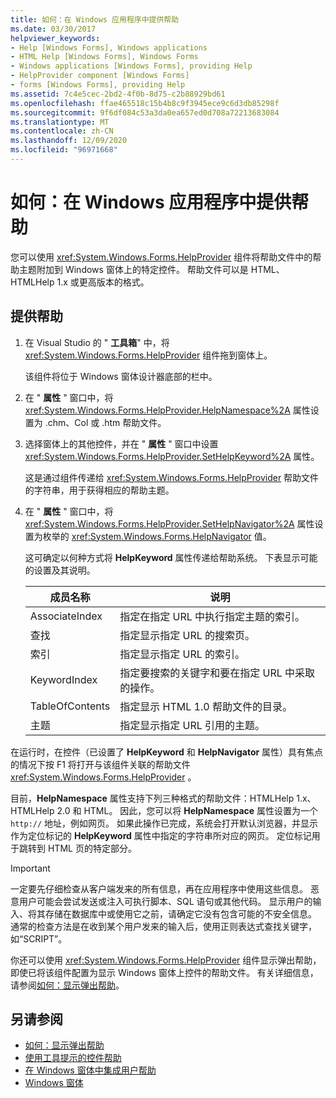 ```yaml
---
title: 如何：在 Windows 应用程序中提供帮助
ms.date: 03/30/2017
helpviewer_keywords:
- Help [Windows Forms], Windows applications
- HTML Help [Windows Forms], Windows Forms
- Windows applications [Windows Forms], providing Help
- HelpProvider component [Windows Forms]
- forms [Windows Forms], providing Help
ms.assetid: 7c4e5cec-2bd2-4f0b-8d75-c2b88929bd61
ms.openlocfilehash: ffae465518c15b4b8c9f3945ece9c6d3db85298f
ms.sourcegitcommit: 9f6df084c53a3da0ea657ed0d708a72213683084
ms.translationtype: MT
ms.contentlocale: zh-CN
ms.lasthandoff: 12/09/2020
ms.locfileid: "96971668"
---
```

# <a name="how-to-provide-help-in-a-windows-application"></a>如何：在 Windows 应用程序中提供帮助

您可以使用 <xref:System.Windows.Forms.HelpProvider> 组件将帮助文件中的帮助主题附加到 Windows 窗体上的特定控件。 帮助文件可以是 HTML、HTMLHelp 1.x 或更高版本的格式。

## <a name="provide-help"></a>提供帮助

1. 在 Visual Studio 的 " **工具箱**" 中，将 <xref:System.Windows.Forms.HelpProvider> 组件拖到窗体上。

     该组件将位于 Windows 窗体设计器底部的栏中。

2. 在 " **属性** " 窗口中，将 <xref:System.Windows.Forms.HelpProvider.HelpNamespace%2A> 属性设置为 .chm、Col 或 .htm 帮助文件。

3. 选择窗体上的其他控件，并在 " **属性** " 窗口中设置 <xref:System.Windows.Forms.HelpProvider.SetHelpKeyword%2A> 属性。

     这是通过组件传递给 <xref:System.Windows.Forms.HelpProvider> 帮助文件的字符串，用于获得相应的帮助主题。

4. 在 " **属性** " 窗口中，将 <xref:System.Windows.Forms.HelpProvider.SetHelpNavigator%2A> 属性设置为枚举的 <xref:System.Windows.Forms.HelpNavigator> 值。

     这可确定以何种方式将 **HelpKeyword** 属性传递给帮助系统。 下表显示可能的设置及其说明。

    |成员名称|说明|
    |-----------------|-----------------|
    |AssociateIndex|指定在指定 URL 中执行指定主题的索引。|
    |查找|指定显示指定 URL 的搜索页。|
    |索引|指定显示指定 URL 的索引。|
    |KeywordIndex|指定要搜索的关键字和要在指定 URL 中采取的操作。|
    |TableOfContents|指定显示 HTML 1.0 帮助文件的目录。|
    |主题|指定显示指定 URL 引用的主题。|

 在运行时，在控件（已设置了 **HelpKeyword** 和 **HelpNavigator** 属性）具有焦点的情况下按 F1 将打开与该组件关联的帮助文件 <xref:System.Windows.Forms.HelpProvider> 。

 目前，**HelpNamespace** 属性支持下列三种格式的帮助文件：HTMLHelp 1.x、HTMLHelp 2.0 和 HTML。 因此，您可以将 **HelpNamespace** 属性设置为一个 `http://` 地址，例如网页。 如果此操作已完成，系统会打开默认浏览器，并显示作为定位标记的 **HelpKeyword** 属性中指定的字符串所对应的网页。 定位标记用于跳转到 HTML 页的特定部分。

> [!IMPORTANT]
> 一定要先仔细检查从客户端发来的所有信息，再在应用程序中使用这些信息。 恶意用户可能会尝试发送或注入可执行脚本、SQL 语句或其他代码。 显示用户的输入、将其存储在数据库中或使用它之前，请确定它没有包含可能的不安全信息。 通常的检查方法是在收到某个用户发来的输入后，使用正则表达式查找关键字，如“SCRIPT”。

你还可以使用 <xref:System.Windows.Forms.HelpProvider> 组件显示弹出帮助，即使已将该组件配置为显示 Windows 窗体上控件的帮助文件。 有关详细信息，请参阅[如何：显示弹出帮助](how-to-display-pop-up-help.md)。

## <a name="see-also"></a>另请参阅

- [如何：显示弹出帮助](how-to-display-pop-up-help.md)
- [使用工具提示的控件帮助](control-help-using-tooltips.md)
- [在 Windows 窗体中集成用户帮助](integrating-user-help-in-windows-forms.md)
- [Windows 窗体](../index.yml)
